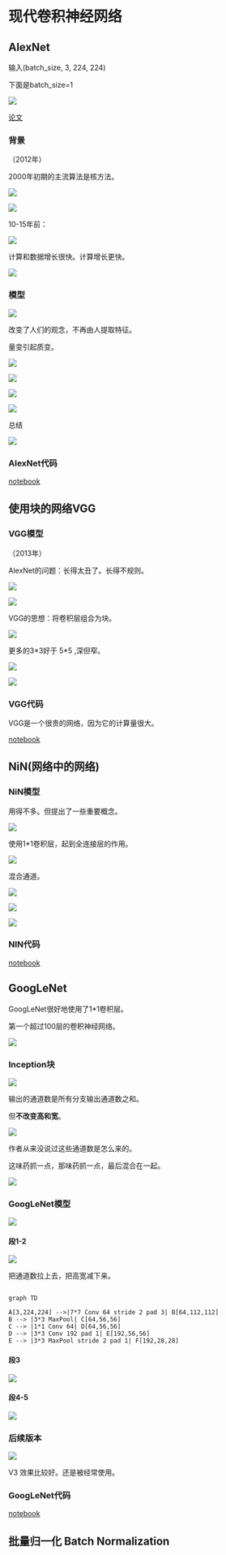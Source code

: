 <!--
 * @Author       : JonnyZhang 71881972+jonnyzhang02@users.noreply.github.com
 * @LastEditTime : 2023-07-24 20:52
 * @FilePath     : \d2l-zh-pytorch\chapter_convolutional-modern\.md
 * 
 * coded by ZhangYang@BUPT, my email is zhangynag0207@bupt.edu.cn
-->
# 现代卷积神经网络

## AlexNet

输入(batch_size, 3, 224, 224)

下面是batch_size=1

![](assets/2023-07-24-17-26-09.png)

[论文](https://papers.nips.cc/paper/2012/file/c399862d3b9d6b76c8436e924a68c45b-Paper.pdf)

### 背景

（2012年）

2000年初期的主流算法是核方法。

![](assets/2023-07-24-15-43-33.png)

![](assets/2023-07-24-15-45-26.png)

10-15年前：

![](assets/2023-07-24-15-48-06.png)

计算和数据增长很快。计算增长更快。

![](assets/2023-07-24-15-53-20.png)

### 模型

![](assets/2023-07-24-15-58-04.png)

改变了人们的观念，不再由人提取特征。

量变引起质变。

![](assets/2023-07-24-16-03-40.png)

![](assets/2023-07-24-16-07-20.png)

![](assets/2023-07-24-16-09-11.png)

![](assets/2023-07-24-16-11-21.png)

总结

![](assets/2023-07-24-16-17-42.png)

### AlexNet代码

[notebook](./alexnet.ipynb)


## 使用块的网络VGG

### VGG模型

（2013年）

AlexNet的问题：长得太丑了。长得不规则。

![](assets/2023-07-24-17-29-17.png)

![](assets/2023-07-24-17-30-21.png)

VGG的思想：将卷积层组合为块。

![](assets/2023-07-24-17-32-36.png)

更多的3*3好于 5\*5 ,深但窄。

![](assets/2023-07-24-17-33-44.png)

![](assets/2023-07-24-17-34-17.png)

### VGG代码

VGG是一个很贵的网络，因为它的计算量很大。

[notebook](./vgg.ipynb)

## NiN(网络中的网络)

### NiN模型

用得不多。但提出了一些重要概念。

![](assets/2023-07-24-18-11-02.png)

使用1*1卷积层，起到全连接层的作用。

![](assets/2023-07-24-18-30-01.png)

混合通道。

![](assets/2023-07-24-18-38-58.png)

![](assets/2023-07-24-18-40-27.png)

![](assets/2023-07-24-18-46-15.png)

### NIN代码

[notebook](./nin.ipynb)

## GoogLeNet

GoogLeNet很好地使用了1*1卷积层。

第一个超过100层的卷积神经网络。

![](assets/2023-07-24-20-11-24.png)

### Inception块

![](assets/2023-07-24-20-12-13.png)

输出的通道数是所有分支输出通道数之和。

但**不改变高和宽**。

![](assets/2023-07-24-20-15-27.png)

作者从来没说过这些通道数是怎么来的。

这味药抓一点，那味药抓一点，最后混合在一起。

![](assets/2023-07-24-20-20-40.png)

### GoogLeNet模型

![](assets/2023-07-24-20-22-24.png)

#### 段1-2

![](assets/2023-07-24-20-25-40.png)

把通道数拉上去，把高宽减下来。

```mermaid

graph TD

A[3,224,224] -->|7*7 Conv 64 stride 2 pad 3| B[64,112,112]
B --> |3*3 MaxPool| C[64,56,56]
C --> |1*1 Conv 64| D[64,56,56]
D --> |3*3 Conv 192 pad 1| E[192,56,56]
E --> |3*3 MaxPool stride 2 pad 1| F[192,28,28]

```

#### 段3

![](assets/2023-07-24-20-42-56.png)

#### 段4-5

![](assets/2023-07-24-20-45-18.png)

### 后续版本

![](assets/2023-07-24-20-47-11.png)

V3 效果比较好。还是被经常使用。

### GoogLeNet代码

[notebook](./googlenet.ipynb)

## 批量归一化 Batch Normalization






